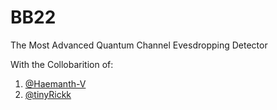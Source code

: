 # BB22
The Most Advanced Quantum Channel Evesdropping Detector

With the Collobarition of:
1. [@Haemanth-V](github.com/Haemanth-V)
2. [@tinyRickk](github.com/tinyRickk)

